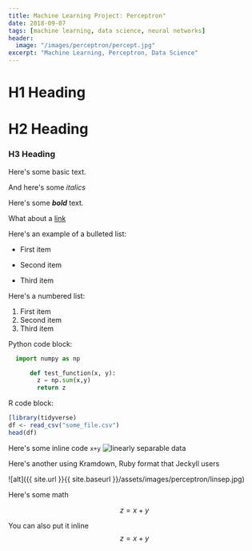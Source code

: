 ```yaml
---
title: Machine Learning Project: Perceptron"
date: 2018-09-07
tags: [machine learning, data science, neural networks]
header:
  image: "/images/perceptron/percept.jpg"
excerpt: "Machine Learning, Perceptron, Data Science"
---
```


# H1 Heading

# H2 Heading

### H3 Heading

Here's some basic text.

And here's some *italics*

Here's some ***bold*** text.

What about a [link](https://github.com/dandick)

Here's an example of a bulleted list:

* First item
+ Second item
- Third item

Here's a numbered list:
1. First item
2. Second item
3. Third item

Python code block:
```python
  import numpy as np

      def test_function(x, y):
        z = np.sum(x,y)
        return z
  ```

R code block:
```r
[library(tidyverse)
df <- read_csv("some_file.csv")
head(df)
```

Here's some inline code `x+y`
<img src="{{ site.url }}{{ site.baseurl }}/images/perceptron/linsep.jpg" alt="linearly separable data">

Here's another using Kramdown, Ruby format that Jeckyll users

![alt]({{ site.url }}{{ site.baseurl }}/assets/images/perceptron/linsep.jpg)

Here's some math

$$z=x+y$$

You can also put it inline $$z=x+y$$
